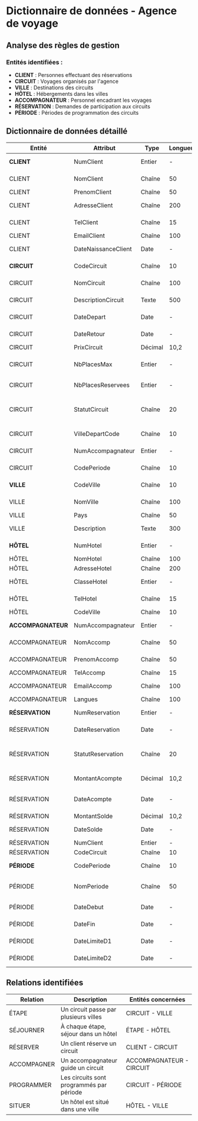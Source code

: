# Dictionnaire de données - Agence de voyage

## Analyse des règles de gestion

### Entités identifiées :
- **CLIENT** : Personnes effectuant des réservations
- **CIRCUIT** : Voyages organisés par l'agence
- **VILLE** : Destinations des circuits
- **HÔTEL** : Hébergements dans les villes
- **ACCOMPAGNATEUR** : Personnel encadrant les voyages
- **RÉSERVATION** : Demandes de participation aux circuits
- **PÉRIODE** : Périodes de programmation des circuits

## Dictionnaire de données détaillé

| Entité | Attribut | Type | Longueur | Clé | Description |
|--------|----------|------|----------|-----|-------------|
| **CLIENT** | NumClient | Entier | - | PK | Identifiant unique du client |
| CLIENT | NomClient | Chaîne | 50 | - | Nom de famille du client |
| CLIENT | PrenomClient | Chaîne | 50 | - | Prénom du client |
| CLIENT | AdresseClient | Chaîne | 200 | - | Adresse postale complète |
| CLIENT | TelClient | Chaîne | 15 | - | Numéro de téléphone |
| CLIENT | EmailClient | Chaîne | 100 | - | Adresse email |
| CLIENT | DateNaissanceClient | Date | - | - | Date de naissance |
| **CIRCUIT** | CodeCircuit | Chaîne | 10 | PK | Code unique du circuit |
| CIRCUIT | NomCircuit | Chaîne | 100 | - | Nom du circuit touristique |
| CIRCUIT | DescriptionCircuit | Texte | 500 | - | Description détaillée |
| CIRCUIT | DateDepart | Date | - | - | Date de départ du circuit |
| CIRCUIT | DateRetour | Date | - | - | Date de retour du circuit |
| CIRCUIT | PrixCircuit | Décimal | 10,2 | - | Prix du circuit |
| CIRCUIT | NbPlacesMax | Entier | - | - | Nombre maximum de places |
| CIRCUIT | NbPlacesReservees | Entier | - | - | Places déjà réservées |
| CIRCUIT | StatutCircuit | Chaîne | 20 | - | Statut (Programmé, Maintenu, Annulé) |
| CIRCUIT | VilleDepartCode | Chaîne | 10 | FK | Code ville de départ |
| CIRCUIT | NumAccompagnateur | Entier | - | FK | Numéro de l'accompagnateur |
| CIRCUIT | CodePeriode | Chaîne | 10 | FK | Code de la période |
| **VILLE** | CodeVille | Chaîne | 10 | PK | Code unique de la ville |
| VILLE | NomVille | Chaîne | 100 | UQ | Nom de la ville (unique) |
| VILLE | Pays | Chaîne | 50 | - | Pays de la ville |
| VILLE | Description | Texte | 300 | - | Description touristique |
| **HÔTEL** | NumHotel | Entier | - | PK | Numéro unique de l'hôtel |
| HÔTEL | NomHotel | Chaîne | 100 | - | Nom de l'hôtel |
| HÔTEL | AdresseHotel | Chaîne | 200 | - | Adresse de l'hôtel |
| HÔTEL | ClasseHotel | Entier | - | - | Classification (1-5 étoiles) |
| HÔTEL | TelHotel | Chaîne | 15 | - | Téléphone de l'hôtel |
| HÔTEL | CodeVille | Chaîne | 10 | FK | Code de la ville |
| **ACCOMPAGNATEUR** | NumAccompagnateur | Entier | - | PK | Numéro unique accompagnateur |
| ACCOMPAGNATEUR | NomAccomp | Chaîne | 50 | - | Nom de l'accompagnateur |
| ACCOMPAGNATEUR | PrenomAccomp | Chaîne | 50 | - | Prénom de l'accompagnateur |
| ACCOMPAGNATEUR | TelAccomp | Chaîne | 15 | - | Téléphone |
| ACCOMPAGNATEUR | EmailAccomp | Chaîne | 100 | - | Email professionnel |
| ACCOMPAGNATEUR | Langues | Chaîne | 100 | - | Langues parlées |
| **RÉSERVATION** | NumReservation | Entier | - | PK | Numéro unique de réservation |
| RÉSERVATION | DateReservation | Date | - | - | Date de la demande |
| RÉSERVATION | StatutReservation | Chaîne | 20 | - | En attente, Confirmée, Définitive, Annulée |
| RÉSERVATION | MontantAcompte | Décimal | 10,2 | - | Montant de l'acompte versé |
| RÉSERVATION | DateAcompte | Date | - | - | Date du versement acompte |
| RÉSERVATION | MontantSolde | Décimal | 10,2 | - | Montant du solde |
| RÉSERVATION | DateSolde | Date | - | - | Date du versement solde |
| RÉSERVATION | NumClient | Entier | - | FK | Numéro du client |
| RÉSERVATION | CodeCircuit | Chaîne | 10 | FK | Code du circuit |
| **PÉRIODE** | CodePeriode | Chaîne | 10 | PK | Code de la période |
| PÉRIODE | NomPeriode | Chaîne | 50 | - | Nom de la période (ex: Été 2025) |
| PÉRIODE | DateDebut | Date | - | - | Date de début de période |
| PÉRIODE | DateFin | Date | - | - | Date de fin de période |
| PÉRIODE | DateLimiteD1 | Date | - | - | Date limite pour 2ème versement |
| PÉRIODE | DateLimiteD2 | Date | - | - | Date limite maintien circuit |

## Relations identifiées

| Relation | Description | Entités concernées |
|----------|-------------|-------------------|
| ÉTAPE | Un circuit passe par plusieurs villes | CIRCUIT - VILLE |
| SÉJOURNER | À chaque étape, séjour dans un hôtel | ÉTAPE - HÔTEL |
| RÉSERVER | Un client réserve un circuit | CLIENT - CIRCUIT |
| ACCOMPAGNER | Un accompagnateur guide un circuit | ACCOMPAGNATEUR - CIRCUIT |
| PROGRAMMER | Les circuits sont programmés par période | CIRCUIT - PÉRIODE |
| SITUER | Un hôtel est situé dans une ville | HÔTEL - VILLE |

